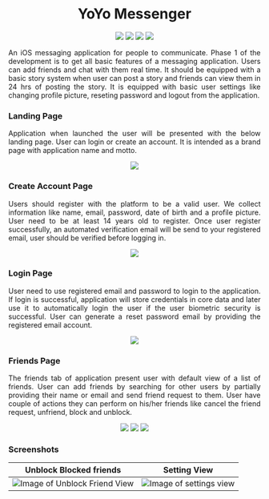 <h1 align="center"> YoYo Messenger </h1>

<p align="center">
  <img src="https://img.shields.io/badge/Developer-Vishnu_Divakar-orange" />
  <img src="https://img.shields.io/badge/OpenSource-Love_it-green" />
  <img src="https://img.shields.io/badge/Users-3-yellow" />
  <img src="https://img.shields.io/badge/DevState-Phase_1-blue" />
</p>

<p align="justify">
An iOS messaging application for people to communicate. Phase 1 of the development is to get all basic features of a messaging application. Users can add friends and chat with them real time. It should be equipped with a basic story system when user can post a story and friends can view them in 24 hrs of posting the story. It is equipped with basic user settings like changing profile picture, reseting password and logout from the application.
</p>

<h3>Landing Page</h3>
<div>
  <p align="justify">
    Application when launched the user will be presented with the below landing page. User can login or create an account. It is intended as a brand page with application name and motto.
  </p>
  <p align="center">
    <img src="https://github.com/vishnudivakar31/YoYo-Messenger/blob/main/screenshots/landing_page.PNG" />
  </p>
</div>

<h3>Create Account Page</h3>
<div>
  <p align="justify">
    Users should register with the platform to be a valid user. We collect information like name, email, password, date of birth and a profile picture. User need to be at least 14 years old to register. Once user register successfully, an automated verification email will be send to your registered email, user should be verified before logging in.
  </p>
  <p align="center">
    <img src="https://github.com/vishnudivakar31/YoYo-Messenger/blob/main/screenshots/create_account.PNG" />
  </p>
</div>

<h3>Login Page</h3>
<div>
  <p align="justify">
    User need to use registered email and password to login to the application. If login is successful, application will store credentials in core data and later use it to automatically login the user if the user biometric security is successful. User can generate a reset password email by providing the registered email account.
  </p>
  <p align="center">
    <img src="https://github.com/vishnudivakar31/YoYo-Messenger/blob/main/screenshots/signin_page.PNG" />
  </p>
</div>

<h3>Friends Page</h3>
<div>
  <p align="justify">
    The friends tab of application present user with default view of a list of friends. User can add friends by searching for other users by partially providing their name or email and send friend request to them. User have couple of actions they can perform on his/her friends like cancel the friend request, unfriend, block and unblock.  
  </p>
  <p align="center">
    <img src="https://github.com/vishnudivakar31/YoYo-Messenger/blob/main/screenshots/search_friends.PNG" />
    <img src="https://github.com/vishnudivakar31/YoYo-Messenger/blob/main/screenshots/cancel_friend_request.PNG" />
    <img src="https://github.com/vishnudivakar31/YoYo-Messenger/blob/main/screenshots/normal_friend_view.PNG" />
  </p>
</div>

### Screenshots


| Unblock Blocked friends  | Setting View |
| ------------- | ------------- |
| ![Image of Unblock Friend View](https://github.com/vishnudivakar31/YoYo-Messenger/blob/main/screenshots/unblock_view.PNG)  | ![Image of settings view](https://github.com/vishnudivakar31/YoYo-Messenger/blob/main/screenshots/settings_page.PNG)  |
